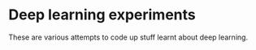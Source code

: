 # Deep learning experiments

These are various attempts to code up stuff learnt about deep learning.